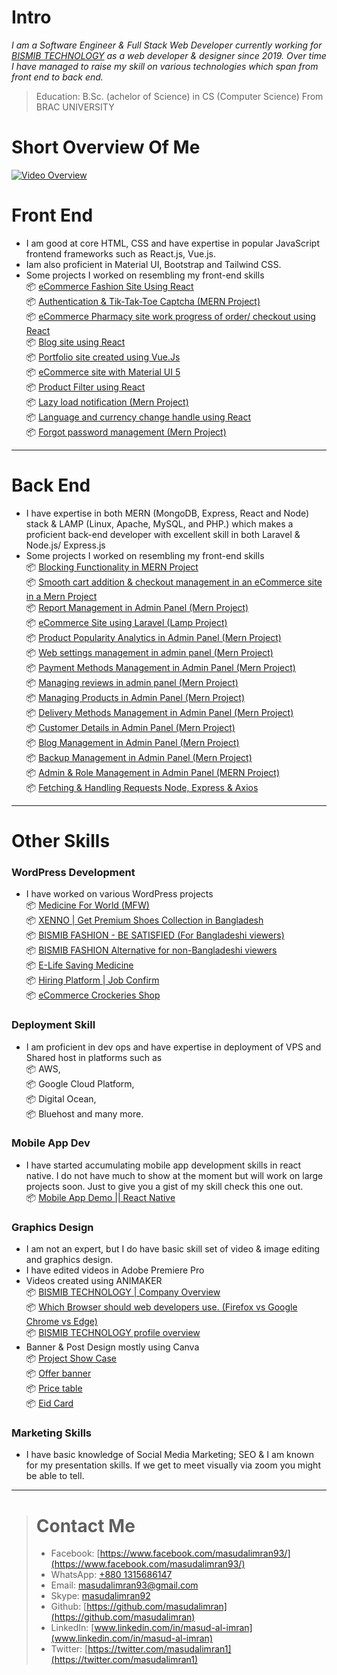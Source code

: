 # Intro
*I am a Software Engineer & Full Stack Web Developer currently working for [BISMIB TECHNOLOGY](https://bismibtechnology.com/) as a web developer & designer since 2019. 
Over time I have managed to raise my skill on various technologies which span from front end to back end.*

> Education: B.Sc. (achelor of Science) in CS (Computer Science) From BRAC UNIVERSITY

# Short Overview Of Me
[![Video Overview](https://img.youtube.com/vi/nt1Dh6P4uPc/0.jpg)](https://www.youtube.com/watch?v=nt1Dh6P4uPc)

 # Front End

- I am good at core HTML, CSS and have expertise in popular JavaScript frontend frameworks such as React.js, Vue.js.
- Iam also proficient in Material UI, Bootstrap and Tailwind CSS.
- Some projects I worked on resembling my front-end skills <br/>
    📦 [eCommerce Fashion Site Using React](https://www.youtube.com/watch?v=caJMHzrFEB8&ab_channel=BISMIBTECHNOLOGY)<br/>
    📦 [Authentication & Tik-Tak-Toe Captcha (MERN Project)](https://www.youtube.com/watch?v=KeTALo5Wxqs&ab_channel=BISMIBTECHNOLOGY)<br/>
      📦 [eCommerce Pharmacy site work progress of order/ checkout using React](https://www.youtube.com/watch?v=sQQRvdnsHHU&ab_channel=BISMIBTECHNOLOGY)<br/>
      📦 [Blog site using React](https://www.youtube.com/watch?v=PgbATFnpHDU&ab_channel=BISMIBTECHNOLOGY)<br/>
      📦 [Portfolio site created using Vue.Js](https://www.youtube.com/watch?v=vctwznTMDlY&ab_channel=BISMIBTECHNOLOGY)<br/>
      📦 [eCommerce site with Material UI 5](https://www.youtube.com/watch?v=bMb3SZIbSEI&ab_channel=BISMIBTECHNOLOGY)<br/>
      📦 [Product Filter using React](https://www.youtube.com/watch?v=gHQ1fql-pss&ab_channel=BISMIBTECHNOLOGY)<br/>
      📦 [Lazy load notification (Mern Project)](https://www.youtube.com/watch?v=nED7j7BNcNw&ab_channel=BISMIBTECHNOLOGY)<br/>
      📦 [Language and currency change handle using React](https://www.youtube.com/watch?v=zv4xvxhL0Rk&ab_channel=BISMIBTECHNOLOGY)<br/>
      📦 [Forgot password management (Mern Project)](https://www.youtube.com/watch?v=_WQVN290rvo&ab_channel=BISMIBTECHNOLOGY)<br/>
-------------------------------------------------------------------------------------------------------
# Back End
- I have expertise in both MERN (MongoDB, Express, React and Node) stack & LAMP (Linux, Apache, MySQL, and PHP.) which makes a proficient back-end developer with excellent skill in both Laravel & Node.js/ Express.js
- Some projects I worked on resembling my front-end skills<br/>
      📦 [Blocking Functionality in MERN Project](https://www.youtube.com/watch?v=Qk2PqZV_fIw&ab_channel=BISMIBTECHNOLOGY)<br/>
      📦 [Smooth cart addition & checkout management in an eCommerce site in a Mern Project](https://www.youtube.com/watch?v=caJMHzrFEB8&ab_channel=BISMIBTECHNOLOGY)<br/>
      📦 [Report Management in Admin Panel (Mern Project)](https://www.youtube.com/watch?v=_RlU20oExJ4&ab_channel=BISMIBTECHNOLOGY)<br/>
      📦 [eCommerce Site using Laravel (Lamp Project)](https://www.youtube.com/watch?v=nLmMBLZHiFI&ab_channel=BISMIBTECHNOLOGY)<br/>
      📦 [Product Popularity Analytics in Admin Panel (Mern Project)](https://www.youtube.com/watch?v=MGJTZyabC0k&ab_channel=BISMIBTECHNOLOGY)<br/>
      📦 [Web settings management in admin panel (Mern Project)](https://www.youtube.com/watch?v=saGUSTkA8G4&ab_channel=BISMIBTECHNOLOGY)<br/>
      📦 [Payment Methods Management in Admin Panel (Mern Project)](https://www.youtube.com/watch?v=IYiw76JTlW8&ab_channel=BISMIBTECHNOLOGY)<br/>
      📦 [Managing reviews in admin panel (Mern Project)](https://www.youtube.com/watch?v=45x9W3YZcys&ab_channel=BISMIBTECHNOLOGY)<br/>
      📦 [Managing Products in Admin Panel (Mern Project)](https://www.youtube.com/watch?v=_Ve40W4OM-M&ab_channel=BISMIBTECHNOLOGY)<br/>
      📦 [Delivery Methods Management in Admin Panel (Mern Project)](https://www.youtube.com/watch?v=w1rIFVvqKJw&ab_channel=BISMIBTECHNOLOGY)<br/>
      📦 [Customer Details in Admin Panel (Mern Project)](https://www.youtube.com/watch?v=ZXm6DAf6xuo&ab_channel=BISMIBTECHNOLOGY)<br/>
      📦 [Blog Management in Admin Panel (Mern Project)](https://www.youtube.com/watch?v=rNbctthnT9g&ab_channel=BISMIBTECHNOLOGY)<br/>
      📦 [Backup Management in Admin Panel (Mern Project)](https://www.youtube.com/watch?v=mrYIO9G43Lc&ab_channel=BISMIBTECHNOLOGY)<br/>
      📦 [Admin & Role Management in Admin Panel (MERN Project)](https://www.youtube.com/watch?v=FMbmyf1jPM8&ab_channel=BISMIBTECHNOLOGY)<br/>
      📦 [Fetching & Handling Requests Node, Express & Axios](https://www.youtube.com/watch?v=_WQVN290rvo&ab_channel=BISMIBTECHNOLOGY)<br/>
---
# Other Skills
### WordPress Development
- I have worked on various WordPress projects<br/>
      📦 [Medicine For World (MFW)](https://mfw.com.bd/)<br/>
      📦 [XENNO | Get Premium Shoes Collection in Bangladesh](https://xenno.shop/)<br/>
      📦 [BISMIB FASHION - BE SATISFIED (For Bangladeshi viewers)](https://bismibfashion.com/)<br/>
      📦 [BISMIB FASHION Alternative for non-Bangladeshi viewers](https://alternate.bismibfashion.com/)<br/>
      📦 [E-Life Saving Medicine](https://bd.elifesavingmedicine.com/)<br/>
      📦 [Hiring Platform | Job Confirm](https://bismibtechnology.com/portfolio/wordpress-job-confirm/)<br/>
      📦 [eCommerce Crockeries Shop](https://bismibtechnology.com/portfolio/wordpress-crockeriespark-com/)<br/>
### Deployment Skill
- I am proficient in dev ops and have expertise in deployment of VPS and Shared host in platforms such as<br/>
      📦 AWS,<br/>
      📦 Google Cloud Platform,<br/>
      📦 Digital Ocean,<br/>
      📦 Bluehost and many more.<br/>

### Mobile App Dev
- I have started accumulating mobile app development skills in react native. I do not have much to show at the moment but will work on large projects soon. Just to give you a gist of my skill check this one out.<br/>
      📦 [Mobile App Demo || React Native](https://www.youtube.com/watch?v=ULXHG_XDm70&ab_channel=BISMIBTECHNOLOGY)<br/>
### Graphics Design
- I am not an expert, but I do have basic skill set of video & image editing and graphics design.
- I have edited videos in Adobe Premiere Pro
- Videos created using ANIMAKER<br/>
      📦 [BISMIB TECHNOLOGY | Company Overview](https://www.youtube.com/watch?v=aNejH-b7zf4&ab_channel=BISMIBTECHNOLOGY)<br/>
      📦 [Which Browser should web developers use. (Firefox vs Google Chrome vs Edge)](https://www.youtube.com/watch?v=OXmVneMNm5E&ab_channel=BISMIBTECHNOLOGY)<br/>
      📦 [BISMIB TECHNOLOGY profile overview](https://www.youtube.com/watch?v=3xdqx3E3U08&ab_channel=BISMIBTECHNOLOGY)<br/>
- Banner & Post Design mostly using Canva<br/>
      📦 [Project Show Case](https://photos.app.goo.gl/UrC1R2QRqQbzKLcn7)<br/>
      📦 [Offer banner](https://photos.app.goo.gl/hXPk7hKS2uoLaKxF9)<br/>
      📦 [Price table](https://photos.app.goo.gl/KSSGWcaioWp2wGnK7)<br/>
      📦 [Eid Card](https://photos.app.goo.gl/qJyGRdN6UkL1vWvv7)<br/>
### Marketing Skills
- I have basic knowledge of Social Media Marketing; SEO & I am known for my presentation skills. If we get to meet visually via zoom you might be able to tell.
---
> # Contact Me 
> - Facebook: [https://www.facebook.com/masudalimran93/](https://www.facebook.com/masudalimran93/)
> - WhatsApp: [+880 1315686147](https://wa.me/8801315686147)
> - Email: [masudalimran93@gmail.com](mailto:masudalimran93@gmail.com)
> - Skype: [masudalimran92](https://join.skype.com/invite/WvaOoJNh3Aqb)
> - Github: [https://github.com/masudalimran](https://github.com/masudalimran)
> - LinkedIn: [www.linkedin.com/in/masud-al-imran](www.linkedin.com/in/masud-al-imran)
> - Twitter: [https://twitter.com/masudalimran1](https://twitter.com/masudalimran1)

